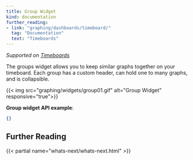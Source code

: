 ```yaml
---
title: Group Widget
kind: documentation
further_reading:
- link: "graphing/dashboards/timeboard/"
  tag: "Documentation"
  text: "Timeboards"
---
```


*Supported on [Timeboards][1]*

The groups widget allows you to keep similar graphs together on your timeboard. Each group has a custom header, can hold one to many graphs, and is collapsible.

{{< img src="graphing/widgets/group01.gif" alt="Group Widget" responsive="true">}}

**Group widget API example**:

```json
{}
```

## Further Reading

{{< partial name="whats-next/whats-next.html" >}}

[1]: /graphing/dashboards/timeboard
